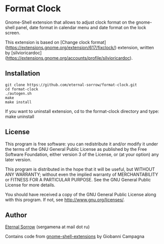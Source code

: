 Format Clock
====================

Gnome-Shell extension that allows to adjust clock format on the gnome-shell
panel, date format in calendar menu and date format on the lock screen.

This extension is based on
[Change clock format] (https://extensions.gnome.org/extension/617/fixclock/)
extension, written by
[silvioricardoc] (https://extensions.gnome.org/accounts/profile/silvioricardoc).

Installation
------------

    git clone https://github.com/eternal-sorrow/format-clock.git
    cd format-clock
    ./autogen.sh
    make
    make install

If you want to uninstall extension, cd to the format-clock directory and type:
    make uninstall
    

License
-------

This program is free software: you can redistribute it and/or modify
it under the terms of the GNU General Public License as published by
the Free Software Foundation, either version 3 of the License, or
(at your option) any later version.

This program is distributed in the hope that it will be useful,
but WITHOUT ANY WARRANTY; without even the implied warranty of
MERCHANTABILITY or FITNESS FOR A PARTICULAR PURPOSE.  See the
GNU General Public License for more details.

You should have received a copy of the GNU General Public License
along with this program.  If not, see http://www.gnu.org/licenses/.

Author
------

[Eternal Sorrow](https://github.com/eternal-sorrow) (sergamena at mail dot ru)

Contains code from
[gnome-shell-extensions](https://git.gnome.org/browse/gnome-shell-extensions/)
by Giobanni Campagna

